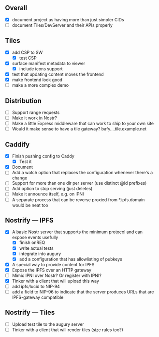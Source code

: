 
## Overall

- [x] document project as having more than just simpler CIDs
- [ ] document Tiles/DevServer and their APIs properly

## Tiles

- [x] add CSP to SW
  - [x] test CSP
- [x] surface manifest metadata to viewer
  - [x] include icons support
- [x] test that updating content moves the frontend
- [x] make frontend look good
- [ ] make a more complex demo

## Distribution

- [ ] Support range requests
- [ ] Make it work in Nostr?
- [ ] Make a little Express middleware that can work to ship to your own site
- [ ] Would it make sense to have a tile gateway? bafy….tile.example.net

## Caddify

- [x] Finish pushing config to Caddy
  - [x] Test it
- [x] Document
- [ ] Add a watch option that replaces the configuration whenever there's a change
- [ ] Support for more than one dir per server (use distinct @id prefixes)
- [ ] Add option to stop serving (just deletes)
- [ ] Make it announce itself, e.g. on IPNI
- [ ] A separate process that can be reverse proxied from *.ipfs.domain would be neat too

## Nostrify — IPFS

- [x] A basic Nostr server that supports the minimum protocol and can expose events usefully
  - [x] finish onREQ
  - [x] write actual tests
  - [x] integrate into augury
  - [x] add a configuration that has allowlisting of pubkeys
- [x] A special way to provide content for IPFS
- [x] Expose the IPFS over an HTTP gateway
- [ ] Mimic IPNI over Nostr? Or register with IPNI?
- [x] Tinker with a client that will upload this way
- [ ] add ipfs/lucid to NIP-94
- [ ] add a field to NIP-96 to indicate that the server produces URLs that are IPFS-gateway compatible

## Nostrify — Tiles

- [ ] Upload test tile to the augury server
- [ ] Tinker with a client that will render tiles (size rules too?)
